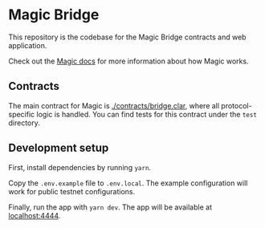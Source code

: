 # Magic Bridge

This repository is the codebase for the Magic Bridge contracts and web application.

Check out the [Magic docs](https://docs.magic.fun) for more information about how Magic works.

## Contracts

The main contract for Magic is [./contracts/bridge.clar](`bridge.clar`), where all protocol-specific logic is handled. You can find tests for this contract under the `test` directory.

## Development setup

First, install dependencies by running `yarn`.

Copy the `.env.example` file to `.env.local`. The example configuration will work for public testnet configurations.

Finally, run the app with `yarn dev`. The app will be available at [localhost:4444](http://localhost:4444).

##
